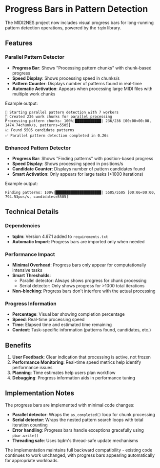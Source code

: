 # Progress Bars in Pattern Detection

The MIDI2NES project now includes visual progress bars for long-running pattern detection operations, powered by the `tqdm` library.

## Features

### Parallel Pattern Detector
- **Progress Bar**: Shows "Processing pattern chunks" with chunk-based progress
- **Speed Display**: Shows processing speed in chunks/s
- **Pattern Counter**: Displays number of patterns found in real-time
- **Automatic Activation**: Appears when processing large MIDI files with multiple work chunks

Example output:
```
🚀 Starting parallel pattern detection with 7 workers
🔧 Created 236 work chunks for parallel processing
Processing pattern chunks: 100%|████████████| 236/236 [00:00<00:00, 1474.74chunk/s, patterns=5505]
📈 Found 5505 candidate patterns
✅ Parallel pattern detection completed in 0.26s
```

### Enhanced Pattern Detector
- **Progress Bar**: Shows "Finding patterns" with position-based progress
- **Speed Display**: Shows processing speed in positions/s
- **Candidate Counter**: Displays number of pattern candidates found
- **Smart Activation**: Only appears for large tasks (>1000 iterations)

Example output:
```
Finding patterns: 100%|█████████████████████| 5505/5505 [00:06<00:00, 794.53pos/s, candidates=5505]
```

## Technical Details

### Dependencies
- **tqdm**: Version 4.67.1 added to `requirements.txt`
- **Automatic Import**: Progress bars are imported only when needed

### Performance Impact
- **Minimal Overhead**: Progress bars only appear for computationally intensive tasks
- **Smart Thresholds**: 
  - Parallel detector: Always shows progress for chunk processing
  - Serial detector: Only shows progress for >1000 total iterations
- **Non-blocking**: Progress bars don't interfere with the actual processing

### Progress Information
- **Percentage**: Visual bar showing completion percentage
- **Speed**: Real-time processing speed
- **Time**: Elapsed time and estimated time remaining
- **Context**: Task-specific information (patterns found, candidates, etc.)

## Benefits

1. **User Feedback**: Clear indication that processing is active, not frozen
2. **Performance Monitoring**: Real-time speed metrics help identify performance issues
3. **Planning**: Time estimates help users plan workflow
4. **Debugging**: Progress information aids in performance tuning

## Implementation Notes

The progress bars are implemented with minimal code changes:
- **Parallel detector**: Wraps the `as_completed()` loop for chunk processing
- **Serial detector**: Wraps the nested pattern search loops with total iteration counting
- **Error handling**: Progress bars handle exceptions gracefully using `pbar.write()`
- **Threading safe**: Uses tqdm's thread-safe update mechanisms

The implementation maintains full backward compatibility - existing code continues to work unchanged, with progress bars appearing automatically for appropriate workloads.
